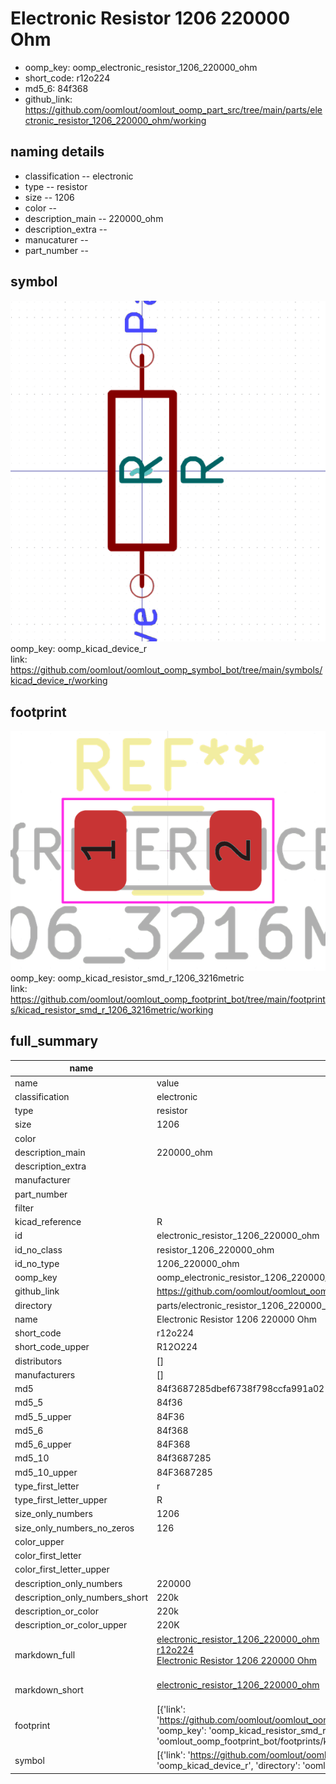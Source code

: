 # Electronic Resistor 1206 220000 Ohm

  
* oomp_key: oomp_electronic_resistor_1206_220000_ohm 
* short_code: r12o224
* md5_6: 84f368  
* github_link: https://github.com/oomlout/oomlout_oomp_part_src/tree/main/parts/electronic_resistor_1206_220000_ohm/working  
## naming details
* classification -- electronic
* type -- resistor
* size -- 1206
* color -- 
* description_main -- 220000_ohm
* description_extra -- 
* manucaturer -- 
* part_number -- 



## symbol

![](symbol/0/working/working_600.png)  
oomp_key: oomp_kicad_device_r  
link: https://github.com/oomlout/oomlout_oomp_symbol_bot/tree/main/symbols/kicad_device_r/working  

## footprint

![](footprint/0/working/working_600.png)  
oomp_key: oomp_kicad_resistor_smd_r_1206_3216metric  
link: https://github.com/oomlout/oomlout_oomp_footprint_bot/tree/main/footprints/kicad_resistor_smd_r_1206_3216metric/working  

## full_summary
| name | value | 
| --- | --- | 
| name | value | 
| classification | electronic | 
| type | resistor | 
| size | 1206 | 
| color |  | 
| description_main | 220000_ohm | 
| description_extra |  | 
| manufacturer |  | 
| part_number |  | 
| filter |  | 
| kicad_reference | R | 
| id | electronic_resistor_1206_220000_ohm | 
| id_no_class | resistor_1206_220000_ohm | 
| id_no_type | 1206_220000_ohm | 
| oomp_key | oomp_electronic_resistor_1206_220000_ohm | 
| github_link | https://github.com/oomlout/oomlout_oomp_part_src/tree/main/parts/electronic_resistor_1206_220000_ohm/working | 
| directory | parts/electronic_resistor_1206_220000_ohm | 
| name | Electronic Resistor 1206 220000 Ohm | 
| short_code | r12o224 | 
| short_code_upper | R12O224 | 
| distributors | [] | 
| manufacturers | [] | 
| md5 | 84f3687285dbef6738f798ccfa991a02 | 
| md5_5 | 84f36 | 
| md5_5_upper | 84F36 | 
| md5_6 | 84f368 | 
| md5_6_upper | 84F368 | 
| md5_10 | 84f3687285 | 
| md5_10_upper | 84F3687285 | 
| type_first_letter | r | 
| type_first_letter_upper | R | 
| size_only_numbers | 1206 | 
| size_only_numbers_no_zeros | 126 | 
| color_upper |  | 
| color_first_letter |  | 
| color_first_letter_upper |  | 
| description_only_numbers | 220000 | 
| description_only_numbers_short | 220k | 
| description_or_color | 220k | 
| description_or_color_upper | 220K | 
| markdown_full | [electronic_resistor_1206_220000_ohm](https://github.com/oomlout/oomlout_oomp_part_src/tree/main/parts/electronic_resistor_1206_220000_ohm/working)<br>[r12o224](https://github.com/oomlout/oomlout_oomp_part_src/tree/main/parts/electronic_resistor_1206_220000_ohm/working)<br>[Electronic Resistor 1206 220000 Ohm](https://github.com/oomlout/oomlout_oomp_part_src/tree/main/parts/electronic_resistor_1206_220000_ohm/working)<br><br> | 
| markdown_short | [electronic_resistor_1206_220000_ohm](https://github.com/oomlout/oomlout_oomp_part_src/tree/main/parts/electronic_resistor_1206_220000_ohm/working)<br><br> | 
| footprint | [{'link': 'https://github.com/oomlout/oomlout_oomp_footprint_bot/tree/main/foootprntss/kicad_resistor_smd_r_1206_3216metric', 'oomp_key': 'oomp_kicad_resistor_smd_r_1206_3216metric', 'directory': 'oomlout_oomp_footprint_bot/footprints/kicad_resistor_smd_r_1206_3216metric//working/working.kicad_mod'}] | 
| symbol | [{'link': 'https://github.com/oomlout/oomlout_oomp_symbol_bot/tree/main/symbols/kicad_device_r', 'oomp_key': 'oomp_kicad_device_r', 'directory': 'oomlout_oomp_symbol_bot/symbols/kicad_device_r//working/working.kicad_sym'}] | 
